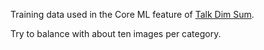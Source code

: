 Training data used in the Core ML feature of [Talk Dim Sum](http://talkdimsum.com/).

Try to balance with about ten images per category.
